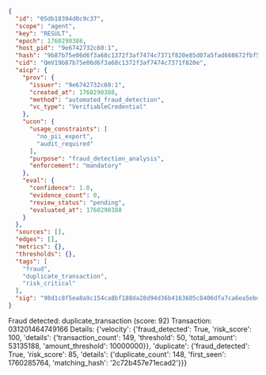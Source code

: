 ```json
{
  "id": "05db18394d0c9c37",
  "scope": "agent",
  "key": "RESULT",
  "epoch": 1760290388,
  "host_pid": "9e6742732c60:1",
  "hash": "9b87b75e06d6f3a68c1372f3af7474c7371f820e85d07a5fad668672fbf5686f",
  "cid": "QmV19b87b75e06d6f3a68c1372f3af7474c7371f820e",
  "aicp": {
    "prov": {
      "issuer": "9e6742732c60:1",
      "created_at": 1760290388,
      "method": "automated_fraud_detection",
      "vc_type": "VerifiableCredential"
    },
    "ucon": {
      "usage_constraints": [
        "no_pii_export",
        "audit_required"
      ],
      "purpose": "fraud_detection_analysis",
      "enforcement": "mandatory"
    },
    "eval": {
      "confidence": 1.0,
      "evidence_count": 0,
      "review_status": "pending",
      "evaluated_at": 1760290388
    }
  },
  "sources": [],
  "edges": [],
  "metrics": {},
  "thresholds": {},
  "tags": [
    "fraud",
    "duplicate_transaction",
    "risk_critical"
  ],
  "sig": "98d1c8f5ea8a9c154ca8bf188da28d94d36b4163605c8406dfa7ca6ea5ebda56"
}
```

Fraud detected: duplicate_transaction (score: 92)
Transaction: 031201464749166
Details: {'velocity': {'fraud_detected': True, 'risk_score': 100, 'details': {'transaction_count': 149, 'threshold': 50, 'total_amount': 53135188, 'amount_threshold': 10000000}}, 'duplicate': {'fraud_detected': True, 'risk_score': 85, 'details': {'duplicate_count': 148, 'first_seen': 1760285764, 'matching_hash': '2c72b457e71ecad2'}}}